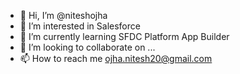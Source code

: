 - 👋 Hi, I’m @niteshojha
- 👀 I’m interested in Salesforce
- 🌱 I’m currently learning SFDC Platform App Builder
- 💞️ I’m looking to collaborate on ...
- 📫 How to reach me ojha.nitesh20@gmail.com

<!---
niteshojha/niteshojha is a ✨ special ✨ repository because its `README.md` (this file) appears on your GitHub profile.
You can click the Preview link to take a look at your changes.
--->
